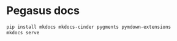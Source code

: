 # Pegasus docs

```sh
pip install mkdocs mkdocs-cinder pygments pymdown-extensions
mkdocs serve
```
